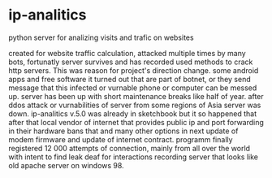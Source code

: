 # ip-analitics
python server for analizing visits and trafic on websites

created for website traffic calculation, attacked multiple times by many bots,
fortunatly server survives and has recorded used methods to crack http servers. This was reason for project's direction change.
some android apps and free software it turned out that are part of botnet, or
they send message that this infected or vurnable phone or computer can be messed up.
server has been up with short maintenance breaks like half of year.
after ddos attack or vurnabilities of server from some regions of Asia server was down. ip-analitics v.5.0 was already in sketchbook but it so happened that after that local vendor of internet that provides public ip and port forwarding in their hardware bans that and many other options in next update of modem firmware and update of internet contract.
programm finally registered 12 000 attempts of connection, mainly from all over the world with intent to find leak deaf for interactions recording server that looks like old apache server on windows 98.
